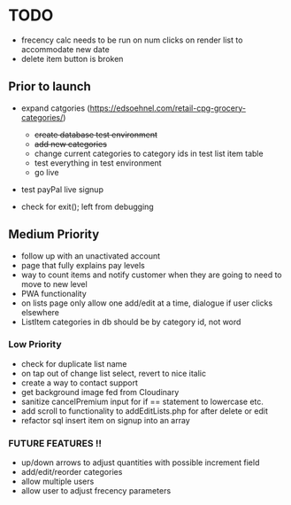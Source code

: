 # TODO

- frecency calc needs to be run on num clicks on render list to accommodate new date
- delete item button is broken

## Prior to launch

- expand catgories (https://edsoehnel.com/retail-cpg-grocery-categories/)
    - <s>create database test environment</s>
    - <s>add new categories</s>
    - change current categories to category ids in test list item table
    - test everything in test environment
    - go live

- test payPal live signup
- check for exit(); left from debugging
 
## Medium Priority

- follow up with an unactivated account
- page that fully explains pay levels
- way to count items and notify customer when they are going to need to move to new level
- PWA functionality
- on lists page only allow one add/edit at a time, dialogue if user clicks elsewhere
- ListItem categories in db should be by category id, not word

### Low Priority

- check for duplicate list name
- on tap out of change list select, revert to nice italic
- create a way to contact support
- get background image fed from Cloudinary
- sanitize cancelPremium input for if == statement to lowercase etc.
- add scroll to functionality to addEditLists.php for after delete or edit
- refactor sql insert item on signup into an array

### FUTURE FEATURES !!

- up/down arrows to adjust quantities with possible increment field
- add/edit/reorder categories
- allow multiple users
- allow user to adjust frecency parameters